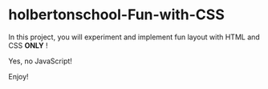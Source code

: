 # holbertonschool-Fun-with-CSS


In this project, you will experiment and implement fun layout with HTML and CSS  **ONLY** !

Yes, no JavaScript!

Enjoy!
